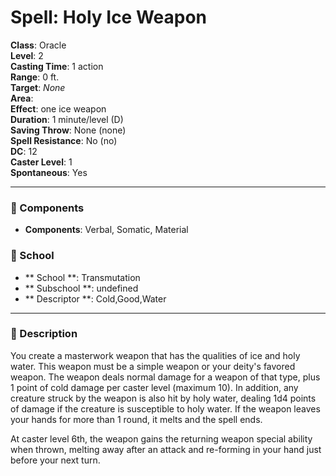 
# Spell: Holy Ice Weapon
**Class**: Oracle  
**Level**: 2  
**Casting Time**: 1 action  
**Range**: 0 ft.  
**Target**: _None_  
**Area**:   
**Effect**: one ice weapon  
**Duration**: 1 minute/level (D)  
**Saving Throw**: None (none)  
**Spell Resistance**: No (no)  
**DC**: 12  
**Caster Level**: 1  
**Spontaneous**: Yes

---

### 🔮 Components
- **Components**: Verbal, Somatic, Material

### 🏫 School
- ** School **: Transmutation
- ** Subschool **: undefined
- ** Descriptor **: Cold,Good,Water
---

### 📜 Description
You create a masterwork weapon that has the qualities of ice and holy water. This weapon must be a simple weapon or your deity's favored weapon. The weapon deals normal damage for a weapon of that type, plus 1 point of cold damage per caster level (maximum 10). In addition, any creature struck by the weapon is also hit by holy water, dealing 1d4 points of damage if the creature is susceptible to holy water. If the weapon leaves your hands for more than 1 round, it melts and the spell ends.

At caster level 6th, the weapon gains the returning weapon special ability when thrown, melting away after an attack and re-forming in your hand just before your next turn.
